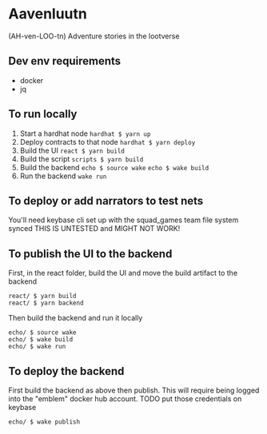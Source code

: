 # Aavenluutn
(AH-ven-LOO-tn)
Adventure stories in the lootverse

## Dev env requirements

* docker
* jq

## To run locally

1. Start a hardhat node
   `hardhat $ yarn up`
2. Deploy contracts to that node
   `hardhat $ yarn deploy`
3. Build the UI
   `react $ yarn build`
5. Build the script
   `scripts $ yarn build`
7. Build the backend
   `echo $ source wake`
   `echo $ wake build`
8. Run the backend
   `wake run`

## To deploy or add narrators to test nets

You'll need keybase cli set up with the squad_games team file system synced
THIS IS UNTESTED and MIGHT NOT WORK!

## To publish the UI to the backend

First, in the react folder, build the UI and move the build artifact
to the backend

```
react/ $ yarn build
react/ $ yarn backend
```

Then build the backend and run it locally

```
echo/ $ source wake
echo/ $ wake build
echo/ $ wake run
```

## To deploy the backend

First build the backend as above then publish. This will require being
logged into the "emblem" docker hub account. TODO put those
credentials on keybase

`echo/ $ wake publish`